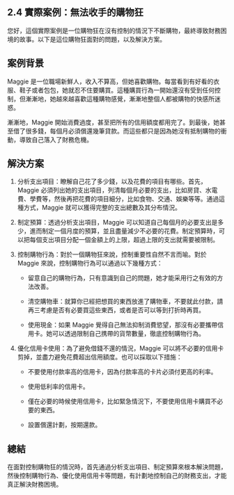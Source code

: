 ## 2.4 實際案例：無法收手的購物狂

您好，這個實際案例是一位購物狂在沒有控制的情況下不斷購物，最終導致財務困境的故事。以下是這位購物狂面對的問題，以及解決方案。

## 案例背景

Maggie 是一位職場新鮮人，收入不算高，但她喜歡購物。每當看到有好看的衣服、鞋子或者包包，她就忍不住要購買。這種購買行為一開始還沒有受到任何控制，但漸漸地，她越來越喜歡這種購物感覺，漸漸地整個人都被購物的快感所迷惑。

漸漸地，Maggie 開始消費過度，甚至把所有的信用額度都用完了。到最後，她甚至借了很多錢，每個月必須償還幾筆貸款。而這些都只是因為她沒有抵制購物的衝動，導致自己落入了財務危機。

## 解決方案

1. 分析支出項目：瞭解自己花了多少錢，以及花費的項目有哪些。首先，Maggie 必須列出她的支出項目，列清每個月必要的支出，比如房貸、水電費、學費等，然後再把花費的項目細分，比如食物、交通、娛樂等等。通過這種方式，Maggie 就可以獲得完整的支出總數及其分布情況。

2. 制定預算：透過分析支出項目，Maggie 可以知道自己每個月的必要支出是多少，進而制定一個月度的預算，並且盡量減少不必要的花費。制定預算時，可以把每個支出項目分配一個金額上的上限，超過上限的支出就需要被限制。

3. 控制購物行為：對於一個購物狂來說，控制重要性自然不言而喻。對於 Maggie 來說，控制購物行為可以通過以下幾種方式：

   * 留意自己的購物行為，只有意識到自己的問題，她才能采用行之有效的方法改善。
   
   * 清空購物車：就算你已經把想買的東西放進了購物車，不要就此付款，請再三考慮是否有必要買這些東西，或者是否可以等到打折時再買。
   
   * 使用現金：如果 Maggie 覺得自己無法抑制消費慾望，那沒有必要攜帶信用卡。她可以透過限制自己携帶的貨幣數量，徹底控制購物行為。

4. 優化信用卡使用：為了避免借錢不還的情況，Maggie 可以將不必要的信用卡剪掉，並盡力避免花費超出信用額度。也可以採取以下措施：

   * 不要使用付款率高的信用卡，因為付款率高的卡片必須付更高的利率。
   
   * 使用低利率的信用卡。
   
   * 僅在必要的時候使用信用卡，比如緊急情況下，不要使用信用卡購買不必要的東西。
   
   * 設置償還計劃，按期還款。

## 總結

在面對控制購物狂的情況時，首先通過分析支出項目、制定預算來根本解決問題，然後控制購物行為、優化使用信用卡等問題，有計劃地控制自己的財務支出，才能真正解決財務困境。
